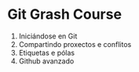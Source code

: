 # Git Grash Course

  1. Iniciándose en Git
  2. Compartindo proxectos e conflitos
  3. Etiquetas e pólas
  4. Github avanzado
  

